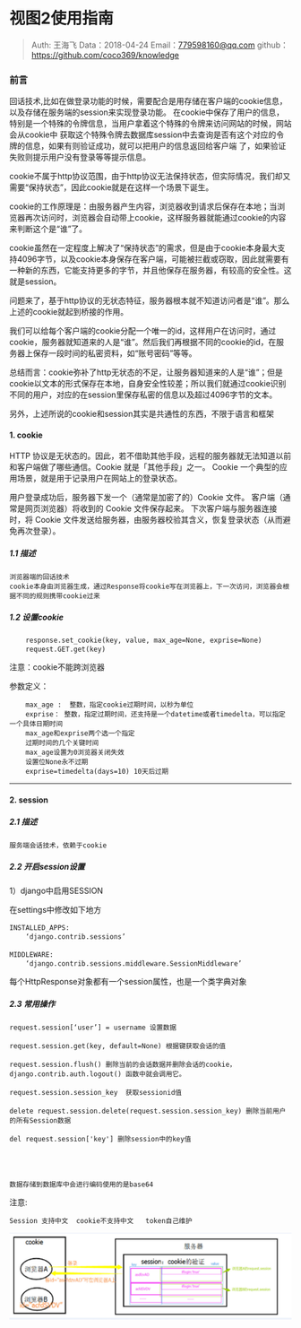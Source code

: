 
# 视图2使用指南

>Auth: 王海飞
>Data：2018-04-24
>Email：779598160@qq.com
>github：https://github.com/coco369/knowledge

### 前言
回话技术,比如在做登录功能的时候，需要配合是用存储在客户端的cookie信息，以及存储在服务端的session来实现登录功能。
在cookie中保存了用户的信息，特别是一个特殊的令牌信息，当用户拿着这个特殊的令牌来访问网站的时候，网站会从cookie中
获取这个特殊令牌去数据库session中去查询是否有这个对应的令牌的信息，如果有则验证成功，就可以把用户的信息返回给客户端
了，如果验证失败则提示用户没有登录等等提示信息。


cookie不属于http协议范围，由于http协议无法保持状态，但实际情况，我们却又需要“保持状态”，因此cookie就是在这样一个场景下诞生。

cookie的工作原理是：由服务器产生内容，浏览器收到请求后保存在本地；当浏览器再次访问时，浏览器会自动带上cookie，这样服务器就能通过cookie的内容来判断这个是“谁”了。

cookie虽然在一定程度上解决了“保持状态”的需求，但是由于cookie本身最大支持4096字节，以及cookie本身保存在客户端，可能被拦截或窃取，因此就需要有一种新的东西，它能支持更多的字节，并且他保存在服务器，有较高的安全性。这就是session。

问题来了，基于http协议的无状态特征，服务器根本就不知道访问者是“谁”。那么上述的cookie就起到桥接的作用。

我们可以给每个客户端的cookie分配一个唯一的id，这样用户在访问时，通过cookie，服务器就知道来的人是“谁”。然后我们再根据不同的cookie的id，在服务器上保存一段时间的私密资料，如“账号密码”等等。

总结而言：cookie弥补了http无状态的不足，让服务器知道来的人是“谁”；但是cookie以文本的形式保存在本地，自身安全性较差；所以我们就通过cookie识别不同的用户，对应的在session里保存私密的信息以及超过4096字节的文本。

另外，上述所说的cookie和session其实是共通性的东西，不限于语言和框架

#### 1. cookie

HTTP 协议是无状态的。因此，若不借助其他手段，远程的服务器就无法知道以前和客户端做了哪些通信。Cookie 就是「其他手段」之一。 Cookie 一个典型的应用场景，就是用于记录用户在网站上的登录状态。

用户登录成功后，服务器下发一个（通常是加密了的）Cookie 文件。
客户端（通常是网页浏览器）将收到的 Cookie 文件保存起来。
下次客户端与服务器连接时，将 Cookie 文件发送给服务器，由服务器校验其含义，恢复登录状态（从而避免再次登录）。

##### 1.1 描述
```
浏览器端的回话技术
cookie本身由浏览器生成，通过Response将cookie写在浏览器上，下一次访问，浏览器会根据不同的规则携带cookie过来
```
##### 1.2 设置cookie
```
    response.set_cookie(key, value, max_age=None, exprise=None)
    request.GET.get(key)
```
注意：cookie不能跨浏览器

参数定义：
```
    max_age :  整数，指定cookie过期时间，以秒为单位
    exprise： 整数，指定过期时间，还支持是一个datetime或者timedelta，可以指定一个具体日期时间
    max_age和exprise两个选一个指定
    过期时间的几个关键时间
    max_age设置为0浏览器关闭失效
    设置位None永不过期
    exprise=timedelta(days=10) 10天后过期
```
***

#### 2. session

##### 2.1 描述
    服务端会话技术，依赖于cookie

##### 2.2 开启session设置

1）django中启用SESSION

在settings中修改如下地方

    INSTALLED_APPS:
        ‘django.contrib.sessions’

    MIDDLEWARE:
        ‘django.contrib.sessions.middleware.SessionMiddleware’

每个HttpResponse对象都有一个session属性，也是一个类字典对象


##### 2.3 常用操作
	
	request.session[‘user’] = username 设置数据

	request.session.get(key, default=None) 根据键获取会话的值

	request.session.flush() 删除当前的会话数据并删除会话的cookie，django.contrib.auth.logout() 函数中就会调用它。
	
	request.session.session_key  获取sessionid值

	delete request.session.delete(request.session.session_key) 删除当前用户的所有Session数据

	del request.session['key'] 删除session中的key值

	
	

	数据存储到数据库中会进行编码使用的是base64

注意:

    Session 支持中文  cookie不支持中文   token自己维护

![图](images/django_cookie_session.png)